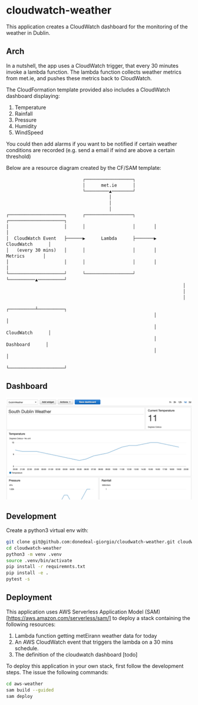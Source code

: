# cloudwatch-weather

This application creates a CloudWatch dashboard for the monitoring
of the weather in Dublin.


## Arch

In a nutshell, the app uses a CloudWatch trigger, that every
30 minutes invoke a lambda function.
The lambda function collects weather metrics from met.ie, and
pushes these metrics back to CloudWatch.

The CloudFormation template provided also includes a CloudWatch dashboard
displaying:
1. Temperature
2. Rainfall
3. Pressure
4. Humidity
5. WindSpeed

You could then add alarms if you want to be notified if certain weather conditions
are recorded (e.g. send a email if wind are above a certain threshold)

Below are a resource diagram created by the CF/SAM template: 
```
                             ┌──────────────────┐                              
                             │      met.ie      │                              
                             └─────────▲────────┘                              
                                       │                                       
                                       │                                       
                                       │                                       
┌─────────────────────┐      ┌──────────────────┐       ┌─────────────────────┐
│                     │      │                  │       │                     │
│  CloudWatch Event   ├──────▶      Lambda      ├───────▶     CloudWatch      │
│   (every 30 mins)   │      │                  │       │       Metrics       │
│                     │      │                  │       │                     │
└─────────────────────┘      └──────────────────┘       └──────────▲──────────┘
                                                                   │           
                                                                   │           
                                                                   │           
                                                        ┌──────────┴──────────┐
                                                        │                     │
                                                        │     CloudWatch      │
                                                        │      Dashboard      │
                                                        │                     │
                                                        └─────────────────────┘
```

## Dashboard

![screenshot](https://github.com/donedeal-giorgio/cloudwatch-weather/raw/master/docs/dublin_weather.png "Dashboard")

## Development
Create a python3 virtual env with:

```bash
git clone git@github.com:donedeal-giorgio/cloudwatch-weather.git cloudwatch-weather
cd cloudwatch-weather
python3 -m venv .venv
source .venv/bin/activate
pip install -r requiremnts.txt
pip install -e .
pytest -s
```

## Deployment

This application uses AWS Serverless Application Model (SAM)[https://aws.amazon.com/serverless/sam/]
to deploy a stack containing the following resources:
1. Lambda function getting metEirann weather data for today
2. An AWS CloudWatch event that triggers the lambda on a 30 mins schedule.
3. The definition of the cloudwatch dashboard [todo]

To deploy this application in your own stack, first follow the development steps.
The issue the following commands:

```bash
cd aws-weather
sam build --guided
sam deploy
```



